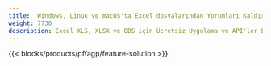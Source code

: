 ```yaml
---
title:  Windows, Linux ve macOS'ta Excel dosyalarından Yorumları Kaldırma
weight: 7730
description: Excel XLS, XLSX ve ODS için Ücretsiz Uygulama ve API'ler Ek Açıklama ve Yorum yönetimi
---
```

{{< blocks/products/pf/agp/feature-solution >}} 

